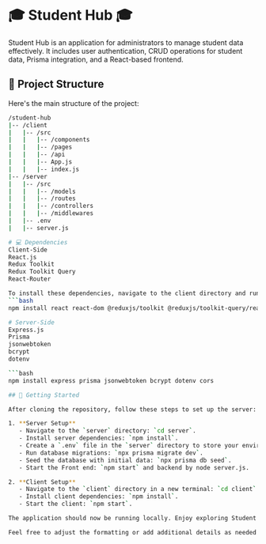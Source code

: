 # 🎓 Student Hub 🎓

Student Hub is an application for administrators to manage student data effectively. It includes user authentication, CRUD operations for student data, Prisma integration, and a React-based frontend.

## 📂 Project Structure

Here's the main structure of the project:

```bash
/student-hub
|-- /client
|   |-- /src
|   |   |-- /components
|   |   |-- /pages
|   |   |-- /api
|   |   |-- App.js
|   |   |-- index.js
|-- /server
|   |-- /src
|   |   |-- /models
|   |   |-- /routes
|   |   |-- /controllers
|   |   |-- /middlewares
|   |-- .env
|   |-- server.js

# 💻 Dependencies
Client-Side
React.js
Redux Toolkit
Redux Toolkit Query
React-Router

To install these dependencies, navigate to the client directory and run:
```bash
npm install react react-dom @reduxjs/toolkit @reduxjs/toolkit-query/react react-router-dom

# Server-Side
Express.js
Prisma
jsonwebtoken
bcrypt
dotenv

```bash
npm install express prisma jsonwebtoken bcrypt dotenv cors

## 🚀 Getting Started

After cloning the repository, follow these steps to set up the server:

1. **Server Setup**
   - Navigate to the `server` directory: `cd server`.
   - Install server dependencies: `npm install`.
   - Create a `.env` file in the `server` directory to store your environment variables, such as your JWT Secret and database credentials.
   - Run database migrations: `npx prisma migrate dev`.
   - Seed the database with initial data: `npx prisma db seed`.
   - Start the Front end: `npm start` and backend by node server.js.

2. **Client Setup**
   - Navigate to the `client` directory in a new terminal: `cd client`.
   - Install client dependencies: `npm install`.
   - Start the client: `npm start`.

The application should now be running locally. Enjoy exploring Student Hub!

Feel free to adjust the formatting or add additional details as needed for your specific project.

